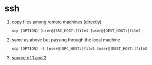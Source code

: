 # ssh

1. copy files among remote machines (directly)
   ```
   scp [OPTION] [user@]SRC_HOST:]file1 [user@]DEST_HOST:]file2
   ```
2. same as above but passing through the local machine
   ```
   scp [OPTION] -3 [user@]SRC_HOST:]file1 [user@]DEST_HOST:]file2
   ```
3. [source of 1 and 2](https://linuxize.com/post/how-to-use-scp-command-to-securely-transfer-files/)